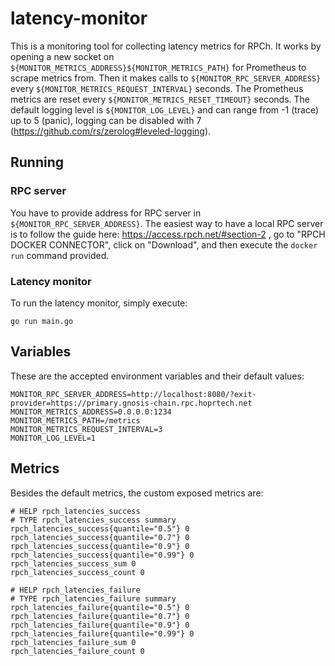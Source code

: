 # latency-monitor

This is a monitoring tool for collecting latency metrics for RPCh. It works by opening a new socket on `${MONITOR_METRICS_ADDRESS}${MONITOR_METRICS_PATH}` for Prometheus to scrape metrics from. Then it makes calls to `${MONITOR_RPC_SERVER_ADDRESS}` every `${MONITOR_METRICS_REQUEST_INTERVAL}` seconds. The Prometheus metrics are reset every `${MONITOR_METRICS_RESET_TIMEOUT}` seconds. The default logging level is `${MONITOR_LOG_LEVEL}` and can range from -1 (trace) up to 5 (panic), logging can be disabled with 7 (https://github.com/rs/zerolog#leveled-logging).

## Running

### RPC server

You have to provide address for RPC server in `${MONITOR_RPC_SERVER_ADDRESS}`. The easiest way to have a local RPC server is to follow the guide here: https://access.rpch.net/#section-2 , go to "RPCH DOCKER CONNECTOR", click on "Download", and then execute the `docker run` command provided.

### Latency monitor

To run the latency monitor, simply execute:

```shell
go run main.go
```

## Variables

These are the accepted environment variables and their default values:

```dotenv
MONITOR_RPC_SERVER_ADDRESS=http://localhost:8080/?exit-provider=https://primary.gnosis-chain.rpc.hoprtech.net
MONITOR_METRICS_ADDRESS=0.0.0.0:1234
MONITOR_METRICS_PATH=/metrics
MONITOR_METRICS_REQUEST_INTERVAL=3
MONITOR_LOG_LEVEL=1
```

## Metrics

Besides the default metrics, the custom exposed metrics are:

```
# HELP rpch_latencies_success
# TYPE rpch_latencies_success summary
rpch_latencies_success{quantile="0.5"} 0
rpch_latencies_success{quantile="0.7"} 0
rpch_latencies_success{quantile="0.9"} 0
rpch_latencies_success{quantile="0.99"} 0
rpch_latencies_success_sum 0
rpch_latencies_success_count 0

# HELP rpch_latencies_failure
# TYPE rpch_latencies_failure summary
rpch_latencies_failure{quantile="0.5"} 0
rpch_latencies_failure{quantile="0.7"} 0
rpch_latencies_failure{quantile="0.9"} 0
rpch_latencies_failure{quantile="0.99"} 0
rpch_latencies_failure_sum 0
rpch_latencies_failure_count 0
```